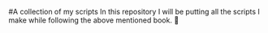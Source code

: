 #A collection of my scripts
In this repository I will be putting all the scripts I make while following the above mentioned book. :see_no_evil:
